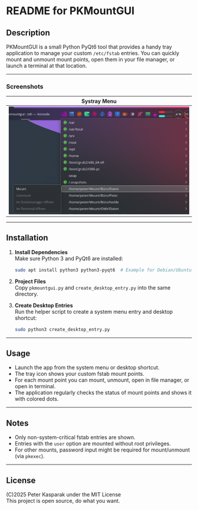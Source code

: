 # README for PKMountGUI

## Description

PKMountGUI is a small Python PyQt6 tool that provides a handy tray application to manage your custom `/etc/fstab` entries.
You can quickly mount and unmount mount points, open them in your file manager, or launch a terminal at that location.

---

### Screenshots

| Systray Menu                     |
|----------------------------------|
| ![Main Window](./screenshots/pkmountgui.png) |

---

## Installation

1. **Install Dependencies**  
   Make sure Python 3 and PyQt6 are installed:

   ```bash
   sudo apt install python3 python3-pyqt6  # Example for Debian/Ubuntu
   ```

2. **Project Files**  
   Copy `pkmountgui.py` and `create_desktop_entry.py` into the same directory.

3. **Create Desktop Entries**  
   Run the helper script to create a system menu entry and desktop shortcut:

   ```bash
   sudo python3 create_desktop_entry.py
   ```

---

## Usage

- Launch the app from the system menu or desktop shortcut.
- The tray icon shows your custom fstab mount points.
- For each mount point you can mount, unmount, open in file manager, or open in terminal.
- The application regularly checks the status of mount points and shows it with colored dots.

---

## Notes

- Only non-system-critical fstab entries are shown.
- Entries with the `user` option are mounted without root privileges.
- For other mounts, password input might be required for mount/unmount (via `pkexec`).

---

## License

(C)2025 Peter Kasparak under the MIT License  
This project is open source, do what you want.
